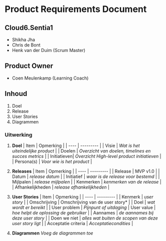 # Product Requirements Document
## Cloud6.Sentia1
- Shikha Jha
- Chris de Bont
- Henk van der Duim (Scrum Master)

## Product Owner
- Coen Meulenkamp (Learning Coach)

## Inhoud
1. Doel
2. Release
3. User Stories
4. Diagrammen

### Uitwerking
1. **Doel**
   | Item | Opmerking |
   | ---- | --------- |
   | Visie | *Wat is het uiteindelijke product* |
   | Doelen | *Overzicht van doelen, timelines en succes metrics* |
   | Initiatieven| *Overzicht High-level product initiatieven* |
   | Persona(s) | *Voor wie is het product* |

2. **Releases**
   | Item | Opmerking |
   | ---- | --------- |
   | Release | MVP v1.0 |
   | Datum | *release datum* |
   | Initiatief | *waar is de release voor bestemd* |
   | Mijlpalen | *release mijlpalen* |
   | Kenmerken | *kenmerken van de release* |
   | Afhankelijkheden | *release afhankelijkheden* |
  
3. **User Stories**
   | Item | Opmerking |
   | ---- | --------- |
   | Kenmerk | *user story* |
   | Omschrijving | Omschrijving van de user story* |
   | Doel | *wat wordt er bereikt* |
   | User problem | *Pijnpunt of uitdaging* | User value | *hoe helpt de oplossing de gebruiker* |
   | Aannames | *de aannames bij deze user story* |
   | Doen we niet | *alles wat buiten de scopen van deze user story ligt* |
   | Acceptatie criteria | *Acceptatiecondities* |
  
4. **Diagrammen**
   *Voeg de diagrammen toe*
  


